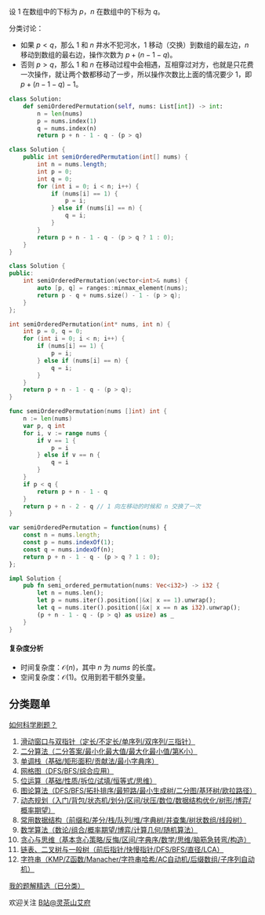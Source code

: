设 $1$ 在数组中的下标为 $p$，$n$ 在数组中的下标为 $q$。

分类讨论：

- 如果 $p<q$，那么 $1$ 和 $n$ 井水不犯河水，$1$ 移动（交换）到数组的最左边，$n$ 移动到数组的最右边，操作次数为 $p + (n-1-q)$。
- 否则 $p>q$，那么 $1$ 和 $n$ 在移动过程中会相遇，互相穿过对方，也就是只花费一次操作，就让两个数都移动了一步，所以操作次数比上面的情况要少 $1$，即 $p + (n-1-q) - 1$。

```py [sol-Python3]
class Solution:
    def semiOrderedPermutation(self, nums: List[int]) -> int:
        n = len(nums)
        p = nums.index(1)
        q = nums.index(n)
        return p + n - 1 - q - (p > q)
```

```java [sol-Java]
class Solution {
    public int semiOrderedPermutation(int[] nums) {
        int n = nums.length;
        int p = 0;
        int q = 0;
        for (int i = 0; i < n; i++) {
            if (nums[i] == 1) {
                p = i;
            } else if (nums[i] == n) {
                q = i;
            }
        }
        return p + n - 1 - q - (p > q ? 1 : 0);
    }
}
```

```cpp [sol-C++]
class Solution {
public:
    int semiOrderedPermutation(vector<int>& nums) {
        auto [p, q] = ranges::minmax_element(nums);
        return p - q + nums.size() - 1 - (p > q);
    }
};
```

```c [sol-C]
int semiOrderedPermutation(int* nums, int n) {
    int p = 0, q = 0;
    for (int i = 0; i < n; i++) {
        if (nums[i] == 1) {
            p = i;
        } else if (nums[i] == n) {
            q = i;
        }
    }
    return p + n - 1 - q - (p > q);
}
```

```go [sol-Go]
func semiOrderedPermutation(nums []int) int {
    n := len(nums)
    var p, q int
    for i, v := range nums {
        if v == 1 {
            p = i
        } else if v == n {
            q = i
        }
    }
    if p < q {
        return p + n - 1 - q
    }
    return p + n - 2 - q // 1 向左移动的时候和 n 交换了一次
}
```

```js [sol-JavaScript]
var semiOrderedPermutation = function(nums) {
    const n = nums.length;
    const p = nums.indexOf(1);
    const q = nums.indexOf(n);
    return p + n - 1 - q - (p > q ? 1 : 0);
};
```

```rust [sol-Rust]
impl Solution {
    pub fn semi_ordered_permutation(nums: Vec<i32>) -> i32 {
        let n = nums.len();
        let p = nums.iter().position(|&x| x == 1).unwrap();
        let q = nums.iter().position(|&x| x == n as i32).unwrap();
        (p + n - 1 - q - (p > q) as usize) as _
    }
}
```

#### 复杂度分析

- 时间复杂度：$\mathcal{O}(n)$，其中 $n$ 为 $\textit{nums}$ 的长度。
- 空间复杂度：$\mathcal{O}(1)$。仅用到若干额外变量。

## 分类题单

[如何科学刷题？](https://leetcode.cn/circle/discuss/RvFUtj/)

1. [滑动窗口与双指针（定长/不定长/单序列/双序列/三指针）](https://leetcode.cn/circle/discuss/0viNMK/)
2. [二分算法（二分答案/最小化最大值/最大化最小值/第K小）](https://leetcode.cn/circle/discuss/SqopEo/)
3. [单调栈（基础/矩形面积/贡献法/最小字典序）](https://leetcode.cn/circle/discuss/9oZFK9/)
4. [网格图（DFS/BFS/综合应用）](https://leetcode.cn/circle/discuss/YiXPXW/)
5. [位运算（基础/性质/拆位/试填/恒等式/思维）](https://leetcode.cn/circle/discuss/dHn9Vk/)
6. [图论算法（DFS/BFS/拓扑排序/最短路/最小生成树/二分图/基环树/欧拉路径）](https://leetcode.cn/circle/discuss/01LUak/)
7. [动态规划（入门/背包/状态机/划分/区间/状压/数位/数据结构优化/树形/博弈/概率期望）](https://leetcode.cn/circle/discuss/tXLS3i/)
8. [常用数据结构（前缀和/差分/栈/队列/堆/字典树/并查集/树状数组/线段树）](https://leetcode.cn/circle/discuss/mOr1u6/)
9. [数学算法（数论/组合/概率期望/博弈/计算几何/随机算法）](https://leetcode.cn/circle/discuss/IYT3ss/)
10. [贪心与思维（基本贪心策略/反悔/区间/字典序/数学/思维/脑筋急转弯/构造）](https://leetcode.cn/circle/discuss/g6KTKL/)
11. [链表、二叉树与一般树（前后指针/快慢指针/DFS/BFS/直径/LCA）](https://leetcode.cn/circle/discuss/K0n2gO/)
12. [字符串（KMP/Z函数/Manacher/字符串哈希/AC自动机/后缀数组/子序列自动机）](https://leetcode.cn/circle/discuss/SJFwQI/)

[我的题解精选（已分类）](https://github.com/EndlessCheng/codeforces-go/blob/master/leetcode/SOLUTIONS.md)

欢迎关注 [B站@灵茶山艾府](https://space.bilibili.com/206214)
